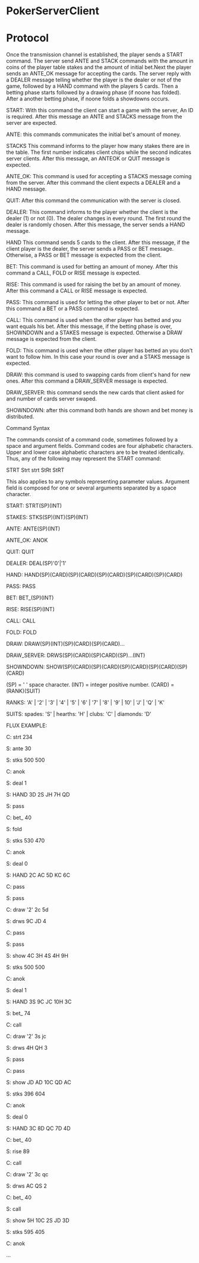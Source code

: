 # PokerServerClient

# Protocol
Once the transmission channel is established, the player sends a START command. The server send ANTE and STACK commands with the amount in coins of the player table stakes and the amount of initial bet.Next the player sends an ANTE_OK message for accepting the cards. The server reply with a DEALER message telling whether the player is the dealer or not of the game, followed by a HAND command with the players 5 cards. Then a betting phase starts followed by a drawing phase (if noone has folded). After a another betting phase, if noone folds a showdowns occurs.

START: With this command the client can start a game with the server, An ID is required. After this message an ANTE and STACKS message from the server are expected. 

ANTE: this commands communicates the initial bet's amount of money.

STACKS   This command informs to the player how many stakes there are in the   table. The first number indicates client chips while the second   indicates server clients. After this message, an ANTEOK or QUIT message is expected.   

ANTE_OK: This command is used for accepting a STACKS message coming from the server. After this command the client expects a DEALER and a HAND message.

QUIT: After this command the communication with the server is closed.

DEALER: This command informs to the player whether the client is the dealer (1) or not (0). The dealer changes in every round. The first round the dealer is randomly chosen. After this message, the server sends a HAND message.

HAND   This command sends 5 cards to the client. After this message, if the client player is the dealer, the server sends a PASS or BET message. Otherwise, a PASS or BET message is expected from the client.

BET:   This command is used for betting an amount of money. After this command a CALL, FOLD or RISE message is expected.

RISE:   This command is used for raising the bet by an amount of money. After this command a CALL or RISE message is expected.

PASS:   This command is used for letting the other player to bet or not.   After this command a BET or a PASS command is expected.   

CALL:   This command is used when the other player has betted and you want equals his bet. After this message, if the betting phase is over,  SHOWNDOWN and a STAKES message is expected. Otherwise a DRAW message is expected from the client.

FOLD:   This command is used when the other player has betted an you don't want to follow him. In this case your round is over and a STAKS message is expected.
 
DRAW: this command is used to swapping cards from client's hand for new ones. After this command a DRAW_SERVER message is expected.

DRAW_SERVER: this command sends the new cards that client asked for and number of cards server swaped.

SHOWNDOWN: after this command both hands are shown and bet money is distributed.

Command Syntax

   The commands consist of a command code, sometimes followed by a space
   and argument fields. Command codes are four alphabetic characters.
   Upper and lower case alphabetic characters are to be treated
   identically. Thus, any of the following may represent the START
   command:

   STRT    Strt    strt    StRt    StRT

   This also applies to any symbols representing parameter values.
   Argument field is composed for one or several arguments separated by
   a space character. 
   
   START:        STRT(SP)(INT)
 
   STAKES:       STKS(SP)(INT)(SP)(INT)
 
   ANTE:         ANTE(SP)(INT)
 
   ANTE_OK:      ANOK
   
   QUIT:         QUIT
   
   DEALER:       DEAL(SP)'0'|'1'  
 
   HAND:         HAND(SP)(CARD)(SP)(CARD)(SP)(CARD)(SP)(CARD)(SP)(CARD)
 
   PASS:         PASS
   
   BET:          BET_(SP)(INT)
 
   RISE:         RISE(SP)(INT)
 
   CALL:         CALL
   
   FOLD:         FOLD
   
   DRAW:         DRAW(SP)(INT)(SP)(CARD)(SP)(CARD)...
 
   DRAW_SERVER:  DRWS(SP)(CARD)(SP)CARD)(SP)...(INT)
 
   SHOWNDOWN:    SHOW(SP)(CARD)(SP)(CARD)(SP)(CARD)(SP)(CARD)(SP)(CARD)
   
   (SP) = ' ' space character.
   (INT) = integer positive number.
   (CARD) = (RANK)(SUIT)
 
   RANKS: 'A' | '2' | '3' | '4' | '5' | '6' | '7' | '8' | '9' | 10' | 'J' | 'Q' | 'K'

   SUITS: spades: 'S' | hearths: 'H' | clubs: 'C' | diamonds: 'D'

FLUX EXAMPLE:

C: strt 234

S: ante 30

S: stks 500 500

C: anok

S: deal 1

S: HAND 3D 2S JH 7H QD

S: pass

C: bet_ 40

S: fold

S: stks 530 470

C: anok

S: deal 0

S: HAND 2C AC 5D KC 6C

C: pass

S: pass

C: draw '2' 2c 5d

S: drws 9C JD 4

C: pass

S: pass

S: show 4C 3H 4S 4H 9H

S: stks 500 500

C: anok

S: deal 1

S: HAND 3S 9C JC 10H 3C

S: bet_ 74

C: call

C: draw '2' 3s jc

S: drws 4H QH 3

S: pass

C: pass

S: show JD AD 10C QD AC

S: stks 396 604

C: anok

S: deal 0

S: HAND 3C 8D QC 7D 4D

C: bet_ 40

S: rise 89

C: call

C: draw '2' 3c qc

S: drws AC QS 2

C: bet_ 40

S: call

S: show 5H 10C 2S JD 3D

S: stks 595 405

C: anok

...
